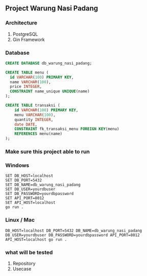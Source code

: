## Project Warung Nasi Padang

### Architecture

1. PostgreSQL
2. Gin Framework

### Database

```sql
CREATE DATABASE db_warung_nasi_padang;

CREATE TABLE menu (
  id VARCHAR(100) PRIMARY KEY,
  name VARCHAR(100),
  price INTEGER,
  CONSTRAINT name_unique UNIQUE(name)
);

CREATE TABLE transaksi (
    id VARCHAR(100) PRIMARY KEY,
    menu VARCHAR(100),
    quantity INTEGER,
    date DATE,
    CONSTRAINT fk_transaksi_menu FOREIGN KEY(menu) 
    REFERENCES menu(name)
);
```

### Make sure this project able to run

### Windows

```
SET DB_HOST=localhost
SET DB_PORT=5432
SET DB_NAME=db_warung_nasi_padang
SET DB_USER=yourdbuser
SET DB_PASSWORD=yourdbpassword
SET API_PORT=8012
SET API_HOST=localhost
go run .
```

### Linux / Mac

```
DB_HOST=localhost DB_PORT=5432 DB_NAME=db_warung_nasi_padang DB_USER=yourdbuser DB_PASSWORD=yourdbpassword API_PORT=8012 API_HOST=localhost go run .
```

### what will be tested

1. Repository
2. Usecase